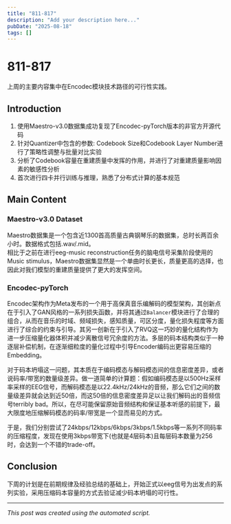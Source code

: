 ```yaml
---
title: "811-817"
description: "Add your description here..."
pubDate: "2025-08-18"
tags: []
---
```


# 811-817

上周的主要内容集中在Encodec模块技术路径的可行性实践。

## Introduction

1. 使用Maestro-v3.0数据集成功复现了Encodec-pyTorch版本的非官方开源代码
2. 针对Quantizer中包含的参数: Codebook Size和Codebook Layer Number进行了策略性调整与批量对比实验
3. 分析了Codebook容量在重建质量中发挥的作用，并进行了对重建质量影响因素的敏感性分析
4. 首次进行四卡并行训练与推理，熟悉了分布式计算的基本规范

## Main Content

### Maestro-v3.0 Dataset
Maestro数据集是一个包含近1300首高质量古典钢琴乐的数据集，总时长两百余小时。数据格式包括.wav/.mid。  
相比于之前在进行eeg-music reconstruction任务的脑电信号采集阶段使用的Music stimulus，Maestro数据集显然是一个单曲时长更长，质量更高的选择，也因此对我们模型的重建质量提供了更大的发挥空间。

### Encodec-pyTorch
Encodec架构作为Meta发布的一个用于高保真音乐编解码的模型架构，其创新点在于引入了GAN风格的一系列损失函数，并将其通过`Balancer`模块进行了合理的组合，从而在音乐的时域、频域损失，感知质量，可区分度，量化损失程度等方面进行了综合的约束与引导。其另一创新在于引入了RVQ这一巧妙的量化结构作为进一步压缩量化器体积并减少离散信号冗余度的方法。多层的码本结构类似于一种逐层补偿机制，在逐渐细粒度的量化过程中引导Encoder编码出更容易压缩的Embedding。

对于码本坍塌这一问题，其本质在于编码模态与解码模态间的信息密度差异，或者说码率/带宽的数量级差异。做一道简单的计算题：假如编码模态是以500Hz采样率采样的EEG信号，而解码模态是以22.4kHz/24kHz的音频，那么它们之间的数量级差异就会达到近50倍，而这50倍的信息密度差异足以让我们解码出的音频信号terribly bad。所以，在尽可能保留原始音频结构和保证基本听感的前提下，最大限度地压缩解码模态的码率/带宽是一个显而易见的方式。

于是，我们分别尝试了24kbps/12kbps/6kbps/3kbps/1.5kbps等一系列不同码率的压缩程度，发现在使用3kbps带宽下(也就是4层码本)且每层码本数量为256时，会达到一个不错的trade-off。

## Conclusion

下周的计划是在前期规律及经验总结的基础上，开始正式以eeg信号为出发点的系列实验，采用压缩码本容量的方式去验证减少码本坍塌的可行性。

---

*This post was created using the automated script.*
